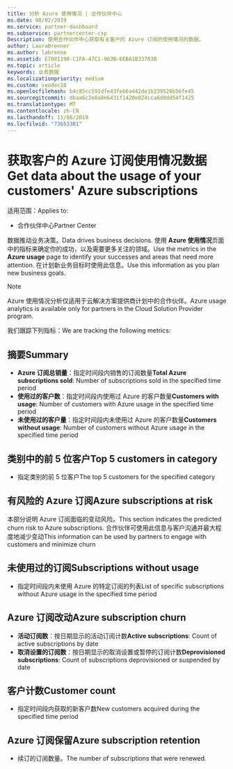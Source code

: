 ```yaml
---
title: 分析 Azure 使用情况 | 合作伙伴中心
ms.date: 08/02/2019
ms.service: partner-dashboard
ms.subservice: partnercenter-csp
Description: 使用合作伙伴中心获取有关客户的 Azure 订阅的使用情况的数据。
author: LauraBrenner
ms.author: labrenne
ms.assetid: E7081190-C1FA-47C1-963B-6EBA1B33703B
ms.topic: article
keywords: 业务数据
ms.localizationpriority: medium
ms.custom: seodec18
ms.openlocfilehash: b4c85cc591dfe43feb6a442de1b239520b56fe45
ms.sourcegitcommit: dbaa6c2e8a0e6431f1420e024cca6d0dd54f1425
ms.translationtype: MT
ms.contentlocale: zh-CN
ms.lasthandoff: 11/06/2019
ms.locfileid: "73653381"
---
```

# <a name="get-data-about-the-usage-of-your-customers-azure-subscriptions"></a><span data-ttu-id="3c618-104">获取客户的 Azure 订阅使用情况数据</span><span class="sxs-lookup"><span data-stu-id="3c618-104">Get data about the usage of your customers' Azure subscriptions</span></span>

<span data-ttu-id="3c618-105">适用范围：</span><span class="sxs-lookup"><span data-stu-id="3c618-105">Applies to:</span></span>

- <span data-ttu-id="3c618-106">合作伙伴中心</span><span class="sxs-lookup"><span data-stu-id="3c618-106">Partner Center</span></span>

<span data-ttu-id="3c618-107">数据推动业务决策。</span><span class="sxs-lookup"><span data-stu-id="3c618-107">Data drives business decisions.</span></span> <span data-ttu-id="3c618-108">使用 **Azure 使用情况**页面中的指标来确定你的成功，以及需要更多关注的领域。</span><span class="sxs-lookup"><span data-stu-id="3c618-108">Use the metrics in the **Azure usage** page to identify your successes and areas that need more attention.</span></span> <span data-ttu-id="3c618-109">在计划新业务目标时使用此信息。</span><span class="sxs-lookup"><span data-stu-id="3c618-109">Use this information as you plan new business goals.</span></span>

> [!NOTE]
> <span data-ttu-id="3c618-110">Azure 使用情况分析仅适用于云解决方案提供商计划中的合作伙伴。</span><span class="sxs-lookup"><span data-stu-id="3c618-110">Azure usage  analytics is available only for partners in the Cloud Solution Provider program.</span></span>

<span data-ttu-id="3c618-111">我们跟踪下列指标：</span><span class="sxs-lookup"><span data-stu-id="3c618-111">We are tracking the following metrics:</span></span>

## <a name="summary"></a><span data-ttu-id="3c618-112">摘要</span><span class="sxs-lookup"><span data-stu-id="3c618-112">Summary</span></span>

- <span data-ttu-id="3c618-113">**Azure 订阅总销量**：指定时间段内销售的订阅数量</span><span class="sxs-lookup"><span data-stu-id="3c618-113">**Total Azure subscriptions sold**: Number of subscriptions sold in the specified time period</span></span>  
- <span data-ttu-id="3c618-114">**使用过的客户数**：指定时间段内使用过 Azure 的客户数量</span><span class="sxs-lookup"><span data-stu-id="3c618-114">**Customers with usage**: Number of customers with Azure usage in the specified time period</span></span>  
- <span data-ttu-id="3c618-115">**未使用过的客户量**：指定时间段内未使用过 Azure 的客户数量</span><span class="sxs-lookup"><span data-stu-id="3c618-115">**Customers without usage**: Number of customers without Azure usage in the specified time period</span></span>  

## <a name="top-5-customers-in-category"></a><span data-ttu-id="3c618-116">类别中的前 5 位客户</span><span class="sxs-lookup"><span data-stu-id="3c618-116">Top 5 customers in category</span></span>

- <span data-ttu-id="3c618-117">指定类别的前 5 位客户</span><span class="sxs-lookup"><span data-stu-id="3c618-117">The top 5 customers for the specified category</span></span>  

## <a name="azure-subscriptions-at-risk"></a><span data-ttu-id="3c618-118">有风险的 Azure 订阅</span><span class="sxs-lookup"><span data-stu-id="3c618-118">Azure subscriptions at risk</span></span>

<span data-ttu-id="3c618-119">本部分说明 Azure 订阅面临的变动风险。</span><span class="sxs-lookup"><span data-stu-id="3c618-119">This section indicates the predicted churn risk to Azure subscriptions.</span></span> <span data-ttu-id="3c618-120">合作伙伴可使用此信息与客户沟通并最大程度地减少变动</span><span class="sxs-lookup"><span data-stu-id="3c618-120">This information can be used by partners to engage with customers and minimize churn</span></span>

## <a name="subscriptions-without-usage"></a><span data-ttu-id="3c618-121">未使用过的订阅</span><span class="sxs-lookup"><span data-stu-id="3c618-121">Subscriptions without usage</span></span>

- <span data-ttu-id="3c618-122">指定时间段内未使用 Azure 的特定订阅的列表</span><span class="sxs-lookup"><span data-stu-id="3c618-122">List of specific subscriptions without Azure usage in the specified time period</span></span>  

## <a name="azure-subscription-churn"></a><span data-ttu-id="3c618-123">Azure 订阅改动</span><span class="sxs-lookup"><span data-stu-id="3c618-123">Azure subscription churn</span></span>

- <span data-ttu-id="3c618-124">**活动订阅数**：按日期显示的活动订阅计数</span><span class="sxs-lookup"><span data-stu-id="3c618-124">**Active subscriptions**: Count of active subscriptions by date</span></span>  
- <span data-ttu-id="3c618-125">**取消设置的订阅数**：按日期显示的取消设置或暂停的订阅计数</span><span class="sxs-lookup"><span data-stu-id="3c618-125">**Deprovisioned subscriptions**: Count of subscriptions deprovisioned or suspended by date</span></span>  

## <a name="customer-count"></a><span data-ttu-id="3c618-126">客户计数</span><span class="sxs-lookup"><span data-stu-id="3c618-126">Customer count</span></span>

- <span data-ttu-id="3c618-127">指定时间段内获取的新客户数</span><span class="sxs-lookup"><span data-stu-id="3c618-127">New customers acquired during the specified time period</span></span>  

## <a name="azure-subscription-retention"></a><span data-ttu-id="3c618-128">Azure 订阅保留</span><span class="sxs-lookup"><span data-stu-id="3c618-128">Azure subscription retention</span></span>

- <span data-ttu-id="3c618-129">续订的订阅数量。</span><span class="sxs-lookup"><span data-stu-id="3c618-129">The number of subscriptions that were renewed.</span></span>
